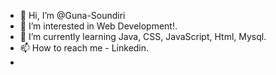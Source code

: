 - 👋 Hi, I’m @Guna-Soundiri
- 👀 I’m interested in Web Development!.
- 🌱 I’m currently learning Java, CSS, JavaScript, Html, Mysql.
- 📫 How to reach me - Linkedin.
- 

<!---
Guna-Soundiri/Guna-Soundiri is a ✨ special ✨ repository because its `README.md` (this file) appears on your GitHub profile.
You can click the Preview link to take a look at your changes.
--->
